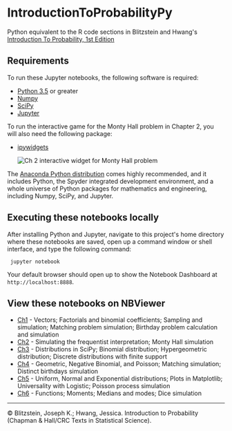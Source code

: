# IntroductionToProbabilityPy

Python equivalent to the R code sections in Blitzstein and Hwang's [Introduction To Probability, 1st Edition](https://www.crcpress.com/Introduction-to-Probability/Blitzstein-Hwang/p/book/9781466575578)

## Requirements

To run these Jupyter notebooks, the following software is required:

* [Python 3.5](https://www.python.org/downloads/release/python-350/) or greater
* [Numpy](https://www.scipy.org/scipylib/download.html)
* [SciPy](https://scipy.org/install.html)
* [Jupyter](https://jupyter-notebook.readthedocs.io/en/stable/) 


To run the interactive game for the Monty Hall problem in Chapter 2, you will also need the following package:
* [ipywidgets](https://ipywidgets.readthedocs.io/en/stable/)
  
  ![Ch 2 interactive widget for Monty Hall problem](https://github.com/buruzaemon/IntroductionToProbabilityPy/blob/master/images/monty_widget.png)

The [Anaconda Python distribution](https://www.anaconda.com/download/) comes highly recommended, and it includes Python, the Spyder integrated development environment, and a whole universe of Python packages for mathematics and engineering, including Numpy, SciPy, and Jupyter. 

## Executing these notebooks locally
After installing Python and Jupyter, navigate to this project's home directory where these notebooks are saved, open up a command window or shell interface, and type the following command:

     jupyter notebook


Your default browser should open up to show the Notebook Dashboard at `http://localhost:8888`.



## View these notebooks on NBViewer

* [Ch1](http://bit.ly/2zSHKBP) - Vectors; Factorials and binomial coefficients; Sampling and simulation; Matching problem simulation; Birthday problem calculation and simulation
* [Ch2](http://bit.ly/2pTq8QG) - Simulating the frequentist interpretation; Monty Hall simulation
* [Ch3](http://bit.ly/2pYpXU7) - Distributions in SciPy; Binomial distribution; Hypergeometric distribution; Discrete distributions with finite support 
* [Ch4](http://bit.ly/2yFDNzu) - Geometric, Negative Binomial, and Poisson; Matching simulation; Distinct birthdays simulation
* [Ch5](http://bit.ly/2qWXlLp) - Uniform, Normal and Exponential distributions; Plots in Matplotlib; Universality with Logistic; Poisson process simulation 
* [Ch6](http://bit.ly/2zVZQT0) - Functions; Moments; Medians and modes; Dice simulation

----
&copy; Blitzstein, Joseph K.; Hwang, Jessica. Introduction to Probability (Chapman & Hall/CRC Texts in Statistical Science).
